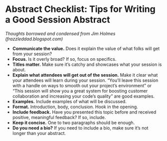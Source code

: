 # Abstract Checklist: Tips for Writing a Good Session Abstract
*Thoughts borrowed and condensed from Jim Holmes (frazzleddad.blogspot.com)*

+ **Communicate the value.** Does it explain the value of what folks will get from your session?
+ **Focus.** Is it overly broad? If so, focus on specifics. 
+ **Titles matter.** Make sure it’s catchy and showcases what your session is about.
+ **Explain what attendees will get out of the session.** Make it clear what your attendees will learn during your session. “You’ll leave this session with a handle on ways to smooth out your project’s environment” or “This session will show you a great system for boosting customer collaboration and increasing your code’s quality” are good examples.
+ **Examples.** Include examples of what will be discussed.
+ **Format.** Introduction, body, conclusion. Hook in the opening. 
+ **Include feedback.** Have you presented this topic before and received positive, meaningful feedback? If so, include.
+ **Keep it concise.** One to two paragraphs should be enough. 
+ **Do you need a bio?** If you need to include a bio, make sure it’s not longer than your abstract.
